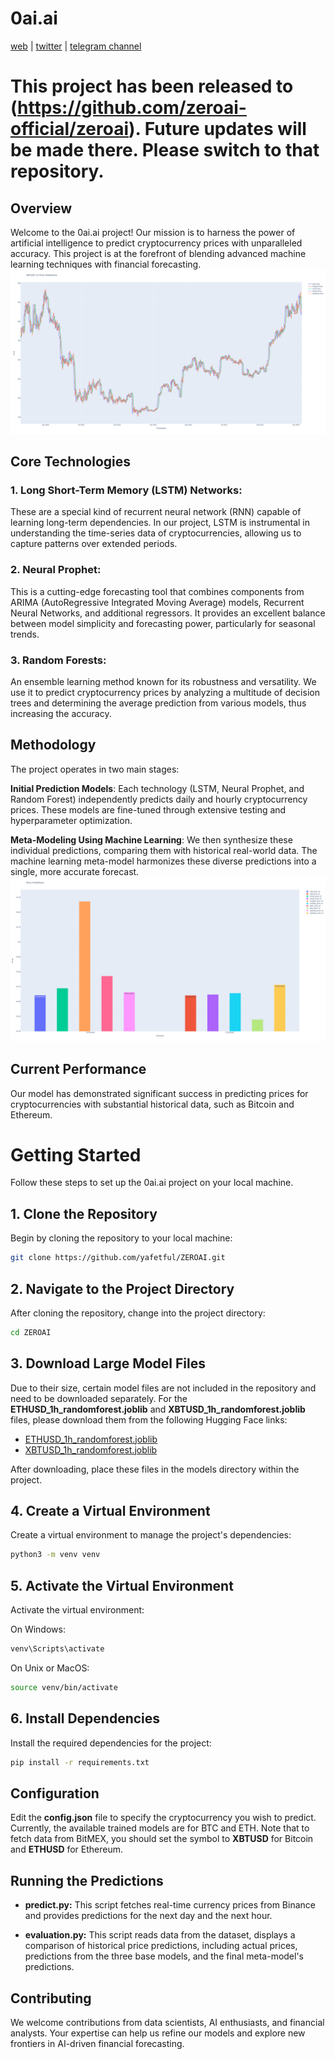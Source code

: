 # 0ai.ai
[web](https://0ai.ai) | [twitter](https://twitter.com/zeroai_official) | [telegram channel](https://t.me/ZEROAI_channel)

# This project has been released to (https://github.com/zeroai-official/zeroai). Future updates will be made there. Please switch to that repository.

## Overview
Welcome to the 0ai.ai project! Our mission is to harness the power of artificial intelligence to predict cryptocurrency prices with unparalleled accuracy. This project is at the forefront of blending advanced machine learning techniques with financial forecasting.
![historical_results_comparison](example/historical_results_comparison.png)
## Core Technologies
### 1. Long Short-Term Memory (LSTM) Networks: 
These are a special kind of recurrent neural network (RNN) capable of learning long-term dependencies. In our project, LSTM is instrumental in understanding the time-series data of cryptocurrencies, allowing us to capture patterns over extended periods.

### 2. Neural Prophet:
This is a cutting-edge forecasting tool that combines components from ARIMA (AutoRegressive Integrated Moving Average) models, Recurrent Neural Networks, and additional regressors. It provides an excellent balance between model simplicity and forecasting power, particularly for seasonal trends.

### 3. Random Forests: 
An ensemble learning method known for its robustness and versatility. We use it to predict cryptocurrency prices by analyzing a multitude of decision trees and determining the average prediction from various models, thus increasing the accuracy.

## Methodology
The project operates in two main stages:

**Initial Prediction Models**: Each technology (LSTM, Neural Prophet, and Random Forest) independently predicts daily and hourly cryptocurrency prices. These models are fine-tuned through extensive testing and hyperparameter optimization.

**Meta-Modeling Using Machine Learning**: We then synthesize these individual predictions, comparing them with historical real-world data. The machine learning meta-model harmonizes these diverse predictions into a single, more accurate forecast.
![price_prediction](example/price_prediction.png)
## Current Performance
Our model has demonstrated significant success in predicting prices for cryptocurrencies with substantial historical data, such as Bitcoin and Ethereum.

# Getting Started
Follow these steps to set up the 0ai.ai project on your local machine.
## 1. Clone the Repository
Begin by cloning the repository to your local machine:
```bash
git clone https://github.com/yafetful/ZEROAI.git
```
## 2. Navigate to the Project Directory
After cloning the repository, change into the project directory:
```bash
cd ZEROAI
```
## 3. Download Large Model Files
Due to their size, certain model files are not included in the repository and need to be downloaded separately. For the **ETHUSD_1h_randomforest.joblib** and **XBTUSD_1h_randomforest.joblib** files, please download them from the following Hugging Face links:

* [ETHUSD_1h_randomforest.joblib](https://huggingface.co/yafetful/zeroai/blob/main/ETHUSD_1h_randomforest.joblib)
* [XBTUSD_1h_randomforest.joblib](https://huggingface.co/yafetful/zeroai/blob/main/XBTUSD_1h_randomforest.joblib)
  
After downloading, place these files in the models directory within the project.
## 4. Create a Virtual Environment
Create a virtual environment to manage the project's dependencies:
```bash
python3 -m venv venv
```
## 5. Activate the Virtual Environment
Activate the virtual environment:

On Windows:
```bash
venv\Scripts\activate
```
On Unix or MacOS:
```bash
source venv/bin/activate
```
## 6. Install Dependencies
Install the required dependencies for the project:
```bash
pip install -r requirements.txt
```
## Configuration
Edit the **config.json** file to specify the cryptocurrency you wish to predict. Currently, the available trained models are for BTC and ETH. Note that to fetch data from BitMEX, you should set the symbol to **XBTUSD** for Bitcoin and **ETHUSD** for Ethereum.
## Running the Predictions
* **predict.py:** This script fetches real-time currency prices from Binance and provides predictions for the next day and the next hour.

* **evaluation.py:** This script reads data from the dataset, displays a comparison of historical price predictions, including actual prices, predictions from the three base models, and the final meta-model's predictions.
## Contributing
We welcome contributions from data scientists, AI enthusiasts, and financial analysts. Your expertise can help us refine our models and explore new frontiers in AI-driven financial forecasting.
